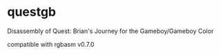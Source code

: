 # questgb

Disassembly of Quest: Brian's Journey for the Gameboy/Gameboy Color

compatible with rgbasm v0.7.0

